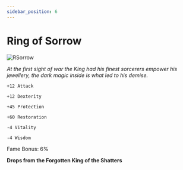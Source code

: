 ```yaml
---
sidebar_position: 6
---
```


# Ring of Sorrow

![RSorrow](https://vwiki.valorserver.com/api/item/picture/ring%20of%20sorrow)

<i>At the first sight of war the King had his finest sorcerers empower his jewellery, the dark magic inside is what led to his demise.</i>

    +12 Attack
    
    +12 Dexterity
    
    +45 Protection
    
    +60 Restoration
    
    -4 Vitality
    
    -4 Wisdom
    
Fame Bonus: 6%

**Drops from the Forgotten King of the Shatters**
